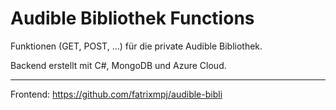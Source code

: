 # Audible Bibliothek Functions


Funktionen (GET, POST, ...) für die private Audible Bibliothek.

Backend erstellt mit C#, MongoDB und Azure Cloud.

---
Frontend: https://github.com/fatrixmpj/audible-bibli
